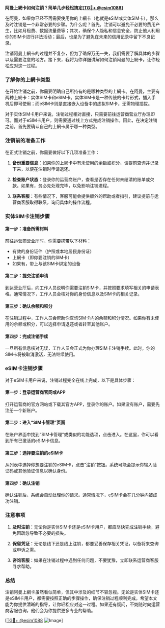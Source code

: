 **阿曼上網卡如何注销？简单几步轻松搞定[[TG💪+ @esim1088](https://t.me/s/esim1088)]**

在阿曼，如果你已经不再需要使用你的上網卡（也就是eSIM或实体SIM卡），那么及时注销是一个非常必要的步骤。为什么呢？首先，注销可以避免不必要的费用产生，比如月租费、数据流量费等；其次，确保个人隐私和信息安全，防止他人利用你的SIM卡进行非法活动；最后，也是为了避免在未来的信用记录中留下不良记录。

注销阿曼上網卡的过程并不复杂，但为了确保万无一失，我们需要了解具体的步骤以及需要注意的地方。接下来，我将为你详细讲解如何注销阿曼的上網卡，让你轻松应对这一过程。

### 了解你的上網卡类型

在开始注销之前，你需要明确自己所持有的是哪种类型的上網卡。在阿曼，主要有两种上網卡：实体SIM卡和eSIM卡。实体SIM卡是一种传统的卡片形式，插入手机后即可使用；而eSIM卡则是直接嵌入设备中的虚拟SIM卡，无需物理插拔。

对于实体SIM卡用户来说，注销过程相对直接，只需要前往运营商营业厅办理即可。而对于eSIM卡用户，则需要通过线上方式完成注销操作。因此，在决定注销之前，首先要确认自己的上網卡属于哪一种类型。

### 注销前的准备工作

在正式注销之前，你需要做好以下几项准备工作：

1. **备份重要信息**：如果你的上網卡中有未使用的余额或积分，请提前查询并记录下来，以便在注销时申请退还。
   
2. **检查账户状态**：登录你的运营商账户，查看是否存在任何未结清的账单或欠款。如果有，务必先处理完毕，以免影响注销进程。

3. **联系客服**：有些情况下，客服可能会提供额外的帮助或者指引，建议提前与运营商客服取得联系，询问具体的操作流程。

### 实体SIM卡注销步骤

#### 第一步：准备所需材料

前往运营商营业厅时，你需要携带以下材料：
- 有效的身份证件（护照或本地居民身份证）
- 上網卡（即你要注销的SIM卡）
- 如果有，带上与该SIM卡绑定的设备

#### 第二步：提交注销申请

到达营业厅后，向工作人员说明你需要注销SIM卡，并按照要求填写相关的申请表格。通常情况下，工作人员会核对你的身份信息以及SIM卡的相关记录。

#### 第三步：确认余额和积分

在注销过程中，工作人员会帮助你查询SIM卡内的余额和积分情况。如果你有未使用的余额或积分，可以选择申请退还或者转至其他账户。

#### 第四步：完成注销手续

一旦所有信息核对无误，工作人员会正式为你办理SIM卡注销手续。此时，你的SIM卡将被取消激活，无法继续使用。

### eSIM卡注销步骤

对于eSIM卡用户来说，注销过程完全在线上完成，以下是具体步骤：

#### 第一步：登录运营商官网或APP

打开运营商的官方网站或下载其官方APP，登录你的账户。如果没有账户，需要先注册一个新账户。

#### 第二步：进入“SIM卡管理”页面

在账户界面中找到“SIM卡管理”或类似的功能选项，点击进入。在这里，你可以看到所有已激活的eSIM卡信息。

#### 第三步：选择要注销的eSIM卡

从列表中选择你想要注销的eSIM卡，点击“注销”按钮。系统可能会提示你输入验证码或其他验证信息以确认身份。

#### 第四步：确认注销

确认注销后，系统会自动处理你的请求。通常情况下，eSIM卡会在几分钟内被成功注销。

### 注意事项

1. **及时注销**：无论你是实体SIM卡还是eSIM卡用户，都应尽快完成注销手续，避免因疏忽导致不必要的损失。

2. **保留凭证**：无论是线下还是线上注销，都要妥善保存相关凭证，以备将来查询或申诉之需。

3. **咨询客服**：如果在注销过程中遇到任何问题，不要犹豫，立即联系运营商客服寻求帮助。

### 总结

注销阿曼上網卡虽然看似简单，但其中涉及的细节不容忽视。无论是实体SIM卡还是eSIM卡用户，都需要按照正确的步骤操作，确保注销过程顺利完成。希望本文能为你提供清晰的指导，让你轻松应对这一过程。如果还有疑问，不妨随时向运营商客服咨询，他们会为你提供更多专业的帮助。

[[TG💪+ @esim1088](https://t.me/s/esim1088) ![Image](https://i.postimg.cc/4NQfJmqS/Snipaste-2025-05-13-00-14-12.png)]